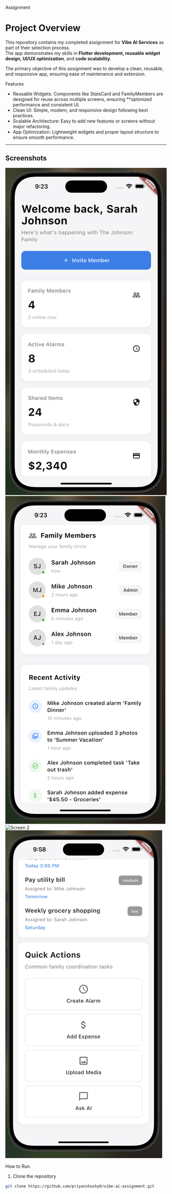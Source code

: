 Assignment

# Project Overview
This repository contains my completed assignment for **Vibe AI Services** as part of their selection process.  
The app demonstrates my skills in **Flutter development, reusable widget design, UI/UX optimization**, and **code scalability**.

The primary objective of this assignment was to develop a clean, reusable, and responsive app, ensuring ease of maintenance and extension.

Features

- Reusable Widgets: Components like StatsCard and FamilyMembers are designed for reuse across multiple screens, ensuring **optimized performance and consistent UI.
- Clean UI: Simple, modern, and responsive design following best practices.
- Scalable Architecture: Easy to add new features or screens without major refactoring.
- App Optimization: Lightweight widgets and proper layout structure to ensure smooth performance.

---

## Screenshots

![Screen 1 ](Screen_1.png)
![Screen 1](Screen_1.1.png)
![Screen 2 ](Screen_2.png)
![Screen 2](Screen_2.1.png)







How to Run

1. Clone the repository
```bash
git clone https://github.com/priyanshusky0/vibe-ai-assignment.git
